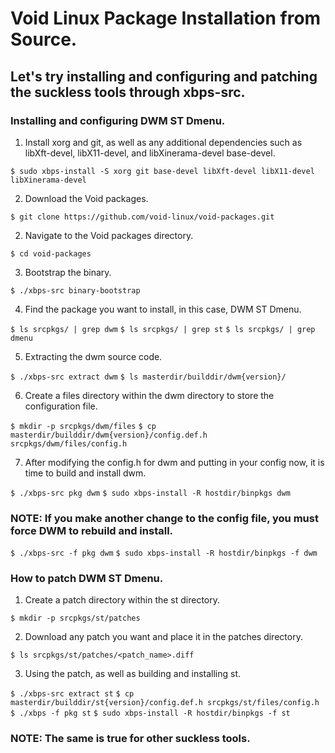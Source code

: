 # Void Linux Package Installation from Source.

## Let's try installing and configuring and patching the suckless tools through xbps-src.

### Installing and configuring DWM ST Dmenu.


1. Install xorg and git, as well as any additional dependencies such as libXft-devel, libX11-devel, and libXinerama-devel base-devel.

`$ sudo xbps-install -S xorg git base-devel libXft-devel libX11-devel libXinerama-devel`


2. Download the Void packages.

`$ git clone https://github.com/void-linux/void-packages.git`


2. Navigate to the Void packages directory.

`$ cd void-packages`


3. Bootstrap the binary.

`$ ./xbps-src binary-bootstrap`


4. Find the package you want to install, in this case, DWM ST Dmenu.

`$ ls srcpkgs/ | grep dwm`
`$ ls srcpkgs/ | grep st`
`$ ls srcpkgs/ | grep dmenu`


5. Extracting the dwm source code.

`$ ./xbps-src extract dwm`
`$ ls masterdir/builddir/dwm{version}/`


6. Create a files directory within the dwm directory to store the configuration file.

`$ mkdir -p srcpkgs/dwm/files`
`$ cp masterdir/builddir/dwm{version}/config.def.h srcpkgs/dwm/files/config.h`


7. After modifying the config.h for dwm and putting in your config now, it is time to build and install dwm.

`$ ./xbps-src pkg dwm`
`$ sudo xbps-install -R hostdir/binpkgs dwm`


### NOTE: If you make another change to the config file, you must force DWM to rebuild and install.

`$ ./xbps-src -f pkg dwm`
`$ sudo xbps-install -R hostdir/binpkgs -f dwm`


### How to patch DWM ST Dmenu.


1. Create a patch directory within the st directory.

`$ mkdir -p srcpkgs/st/patches`


2. Download any patch you want and place it in the patches directory.

`$ ls srcpkgs/st/patches/<patch_name>.diff`


3. Using the patch, as well as building and installing st.

`$ ./xbps-src extract st`
`$ cp masterdir/builddir/st{version}/config.def.h srcpkgs/st/files/config.h`
`$ ./xbps -f pkg st`
`$ sudo xbps-install -R hostdir/binpkgs -f st`


### NOTE: The same is true for other suckless tools.
